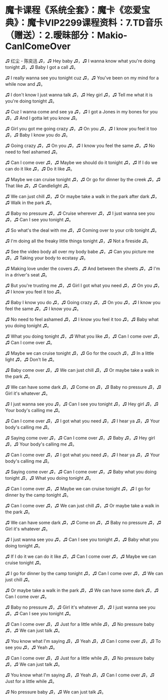 # 魔卡课程《系统全套》：魔卡《恋爱宝典》：魔卡VIP2299课程资料：7.TD音乐（赠送）：2.暧昧部分：Makio-CanIComeOver

♫ 红尘 - 陈奕迅 ♫，♫ Hey baby ♫，♫ I wanna know what you're doing tonight ♫，♫ Baby I got a call ♫。

♫ I really wanna see you tonight cuz ♫，♫ You've been on my mind for a while now and ♫。

♫ I don't know I just wanna talk ♫，♫ Hey girl ♫，♫ Tell me what it is you're doing tonight ♫。

♫ Cuz I wanna come and see ya ♫，♫ I got a Jones in my bones for you ♫，♫ And I gotta let you know ♫。

♫ Girl you got me going crazy ♫，♫ On you ♫，♫ I know you feel it too ♫，♫ Baby I know you do ♫。

♫ Going crazy ♫，♫ On you ♫，♫ I know you feel the same ♫，♫ No need to feel ashamed ♫。

♫ Can I come over ♫，♫ Maybe we should do it tonight ♫，♫ If I do we can do it like ♫，♫ Do it like ♫。

♫ Maybe we can cruise tonight ♫，♫ Or go for dinner by the creek ♫，♫ That like ♫，♫ Candlelight ♫。

♫ We can just chill ♫，♫ Or maybe take a walk in the park after dark ♫，♫ Walk in the park ♫。

♫ Baby no pressure ♫，♫ Cruise wherever ♫，♫ I just wanna see you ♫，♫ Can I see you tonight ♫。

♫ So what's the deal with me ♫，♫ Coming over to your crib tonight ♫。

♫ I'm doing all the freaky little things tonight ♫，♫ Not a fireside ♫。

♫ See the video body all over my body babe ♫，♫ Can you picture me ♫，♫ Taking your body to ecstasy ♫。

♫ Making love under the covers ♫，♫ And between the sheets ♫，♫ I'm in a driver's seat ♫。

♫ But you're trusting me ♫，♫ Girl I got what you need ♫，♫ On you ♫，♫ I know you feel it too ♫。

♫ Baby I know you do ♫，♫ Going crazy ♫，♫ On you ♫，♫ I know you feel the same ♫，♫ I know you ♫。

♫ No need to feel ashamed ♫，♫ I know you feel it too ♫，♫ Baby what you doing tonight ♫。

♫ What you doing tonight ♫，♫ What you like ♫，♫ Can I come over ♫，♫ Can I come over ♫。

♫ Maybe we can cruise tonight ♫，♫ Go for the couch ♫，♫ In a little light ♫，♫ Don't lie ♫。

♫ Baby come over ♫，♫ We can just chill ♫，♫ Or maybe take a walk in the park ♫。

♫ We can have some dark ♫，♫ Come on ♫，♫ Baby no pressure ♫，♫ Girl it's whatever ♫。

♫ I just wanna see you ♫，♫ Can I see you tonight ♫，♫ Hey girl ♫，♫ Your body's calling me ♫。

♫ Can I come over ♫，♫ I got what you need ♫，♫ I hear ya ♫，♫ Your body's calling me ♫。

♫ Saying come over ♫，♫ Can I come over ♫，♫ Baby ♫，♫ Hey girl ♫，♫ Your body's calling me ♫。

♫ Can I come over ♫，♫ I got what you need ♫，♫ I hear ya ♫，♫ Your body's calling me ♫。

♫ Saying come over ♫，♫ Can I come over ♫，♫ Baby what you doing tonight ♫，♫ What you doing tonight ♫。

♫ Can I come over ♫，♫ Maybe we can cruise tonight ♫，♫ I go for dinner by the camp tonight ♫。

♫ Can I come over ♫，♫ We can just chill ♫，♫ Or maybe take a walk in the park ♫。

♫ We can have some dark ♫，♫ Come on ♫，♫ Baby no pressure ♫，♫ Girl it's whatever ♫。

♫ I just wanna see you ♫，♫ Can I see you tonight ♫，♫ Baby what you doing tonight ♫。

♫ If I do it we can do it like ♫，♫ Can I come over ♫，♫ Maybe we can cruise tonight ♫。

♫ I go for dinner by the camp tonight ♫，♫ Can I come over ♫，♫ We can just chill ♫。

♫ Or maybe take a walk in the park ♫，♫ We can have some dark ♫，♫ Can I come over ♫。

♫ Baby no pressure ♫，♫ Girl it's whatever ♫，♫ I just wanna see you ♫，♫ Can I see you tonight ♫。

♫ Can I come over ♫，♫ Just for a little while ♫，♫ No pressure baby ♫，♫ We can just talk ♫。

♫ You know what I'm saying ♫，♫ Yeah ♫，♫ Can I come over ♫，♫ To see you ♫，♫ Yeah ♫。

♫ Can I come over ♫，♫ Just for a little while ♫，♫ No pressure baby ♫，♫ We can just talk ♫。

♫ You know what I'm saying ♫，♫ Yeah ♫，♫ Can I come over ♫，♫ Just for a little while ♫。

♫ No pressure baby ♫，♫ We can just talk ♫。